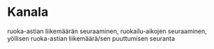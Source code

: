 # Kanala
ruoka-astian liikemäärän seuraaminen, ruokailu-aikojen seuraaminen, yöllisen ruoka-astian liikemäärä/sen puuttumisen seuranta
